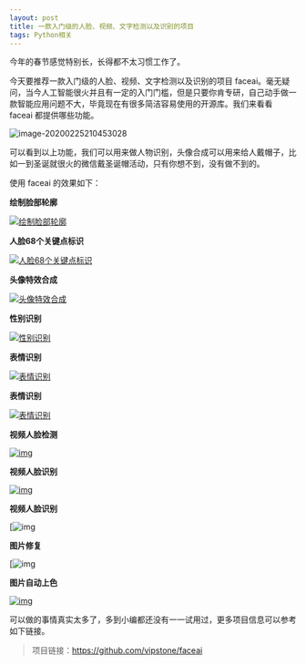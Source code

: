 ```yaml
---
layout: post
title: 一款入门级的人脸、视频、文字检测以及识别的项目
tags: Python相关
---
```


今年的春节感觉特别长，长得都不太习惯工作了。

今天要推荐一款入门级的人脸、视频、文字检测以及识别的项目 faceai。毫无疑问，当今人工智能很火并且有一定的入门门槛，但是只要你肯专研，自己动手做一款智能应用问题不大，毕竟现在有很多简洁容易使用的开源库。我们来看看 faceai 都提供哪些功能。

![image-20200225210453028](https://7465-test-3c9b5e-1-1301419220.tcb.qcloud.la/mac_github_images/compress_faceai.png)

可以看到以上功能，我们可以用来做人物识别，头像合成可以用来给人戴帽子，比如一到圣诞就很火的微信戴圣诞帽活动，只有你想不到，没有做不到的。

使用 faceai 的效果如下：

**绘制脸部轮廓**

[![绘制脸部轮廓](https://raw.githubusercontent.com/vipstone/faceai/master/res/face_recognition-outline.png)](https://raw.githubusercontent.com/vipstone/faceai/master/res/face_recognition-outline.png)

**人脸68个关键点标识**

[![人脸68个关键点标识](https://raw.githubusercontent.com/vipstone/faceai/master/res/dlib68.png)](https://raw.githubusercontent.com/vipstone/faceai/master/res/dlib68.png)

**头像特效合成**

[![头像特效合成](https://raw.githubusercontent.com/vipstone/faceai/master/res/compose.png)](https://raw.githubusercontent.com/vipstone/faceai/master/res/compose.png)

**性别识别**

[![性别识别](https://raw.githubusercontent.com/vipstone/faceai/master/res/gender.png)](https://raw.githubusercontent.com/vipstone/faceai/master/res/gender.png)

**表情识别**

[![表情识别](https://raw.githubusercontent.com/vipstone/faceai/master/res/emotion.png)](https://raw.githubusercontent.com/vipstone/faceai/master/res/emotion.png)

**表情识别**

[![表情识别](https://raw.githubusercontent.com/vipstone/faceai/master/res/emotion.png)](https://raw.githubusercontent.com/vipstone/faceai/master/res/emotion.png)

**视频人脸检测**

[![img](https://raw.githubusercontent.com/vipstone/faceai/master/res/video-jiance.gif)](https://raw.githubusercontent.com/vipstone/faceai/master/res/video-jiance.gif)

**视频人脸识别**

[![img](https://raw.githubusercontent.com/vipstone/faceai/master/res/faceRecognition.gif)](https://raw.githubusercontent.com/vipstone/faceai/master/res/faceRecognition.gif)

**视频人脸识别**

[![img](http://icdn.apigo.cn/opencv-hsv.gif)

**图片修复**

[![img](http://icdn.apigo.cn/inpaint.png?2)

**图片自动上色**

[![img](http://icdn.apigo.cn/colorize-faceai.png)](https://camo.githubusercontent.com/a1059094bff9f4598eda3ca8a7fda683c675a94a/687474703a2f2f6963646e2e617069676f2e636e2f636f6c6f72697a652d6661636561692e706e67)

可以做的事情真实太多了，多到小编都还没有一一试用过，更多项目信息可以参考如下链接。

> 项目链接：https://github.com/vipstone/faceai

